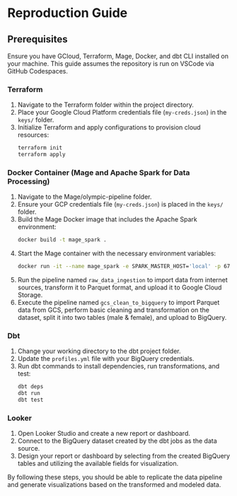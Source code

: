 # Reproduction Guide

## Prerequisites
Ensure you have GCloud, Terraform, Mage, Docker, and dbt CLI installed on your machine. This guide assumes the repository is run on VSCode via GitHub Codespaces.

### Terraform
1. Navigate to the Terraform folder within the project directory.
2. Place your Google Cloud Platform credentials file (`my-creds.json`) in the `keys/` folder.
3. Initialize Terraform and apply configurations to provision cloud resources:
    ```bash
    terraform init
    terraform apply
    ```

### Docker Container (Mage and Apache Spark for Data Processing)
1. Navigate to the Mage/olympic-pipeline folder.
2. Ensure your GCP credentials file (`my-creds.json`) is placed in the `keys/` folder.
3. Build the Mage Docker image that includes the Apache Spark environment:
    ```bash
    docker build -t mage_spark .
    ```
4. Start the Mage container with the necessary environment variables:
    ```bash
    docker run -it --name mage_spark -e SPARK_MASTER_HOST='local' -p 6789:6789 -v $(pwd):/home/src mage_spark /app/run_app.sh mage start
    ```
5. Run the pipeline named `raw_data_ingestion` to import data from internet sources, transform it to Parquet format, and upload it to Google Cloud Storage.
6. Execute the pipeline named `gcs_clean_to_bigquery` to import Parquet data from GCS, perform basic cleaning and transformation on the dataset, split it into two tables (male & female), and upload to BigQuery.

### Dbt
1. Change your working directory to the dbt project folder.
2. Update the `profiles.yml` file with your BigQuery credentials.
3. Run dbt commands to install dependencies, run transformations, and test:
    ```bash
    dbt deps
    dbt run
    dbt test
    ```

### Looker
1. Open Looker Studio and create a new report or dashboard.
2. Connect to the BigQuery dataset created by the dbt jobs as the data source.
3. Design your report or dashboard by selecting from the created BigQuery tables and utilizing the available fields for visualization.

By following these steps, you should be able to replicate the data pipeline and generate visualizations based on the transformed and modeled data.
